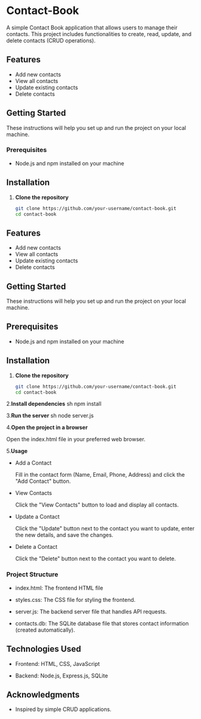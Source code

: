 # Contact-Book

A simple Contact Book application that allows users to manage their contacts. This project includes functionalities to create, read, update, and delete contacts (CRUD operations).

## Features

- Add new contacts
- View all contacts
- Update existing contacts
- Delete contacts

## Getting Started

These instructions will help you set up and run the project on your local machine.

### Prerequisites

- Node.js and npm installed on your machine

## Installation

1. **Clone the repository**

   ```sh
   git clone https://github.com/your-username/contact-book.git
   cd contact-book

## Features

- Add new contacts
- View all contacts
- Update existing contacts
- Delete contacts

## Getting Started

These instructions will help you set up and run the project on your local machine.

## Prerequisites

- Node.js and npm installed on your machine

## Installation

1. **Clone the repository**

   ```sh
   git clone https://github.com/your-username/contact-book.git
   cd contact-book
   
2.**Install dependencies**
  sh
  npm install
  
  
3.**Run the server**
  sh
   node server.js


4.**Open the project in a browser**

  Open the index.html file in your preferred web browser.
  

5.**Usage**

- Add a Contact

  Fill in the contact form (Name, Email, Phone, Address) and click the "Add Contact" button.

- View Contacts

  Click the "View Contacts" button to load and display all contacts.

- Update a Contact

  Click the "Update" button next to the contact you want to update, enter the new details, and save the changes.

- Delete a Contact

  Click the "Delete" button next to the contact you want to delete.


### Project Structure

- index.html: The frontend HTML file

- styles.css: The CSS file for styling the frontend.

- server.js: The backend server file that handles API requests.

- contacts.db: The SQLite database file that stores contact information (created automatically).


## Technologies Used

- Frontend: HTML, CSS, JavaScript

- Backend: Node.js, Express.js, SQLite


## Acknowledgments

- Inspired by simple CRUD applications.
